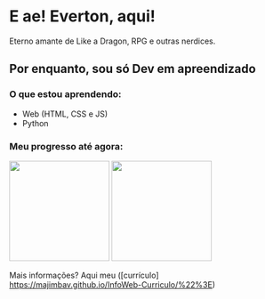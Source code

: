 # E ae! Everton, aqui!
Eterno amante de Like a Dragon, RPG e outras nerdices.

## Por enquanto, sou só Dev em apreendizado

### O que estou aprendendo:

- Web (HTML, CSS e JS)
- Python

### Meu progresso até agora:

<img height="180em" src="https://github-readme-stats.vercel.app/api?username=MajimbaV&show_icons=true&theme=dracula&include_all_commits=true&count_private=true/&gt">
<img height="180em" src="https://github-readme-stats-eight-theta.vercel.app/api/top-langs/?username=MajimbaV&layout=compact&langs_count=8&theme=dracula">

Mais informações? Aqui meu ([currículo] https://majimbav.github.io/InfoWeb-Curriculo/%22%3E)

